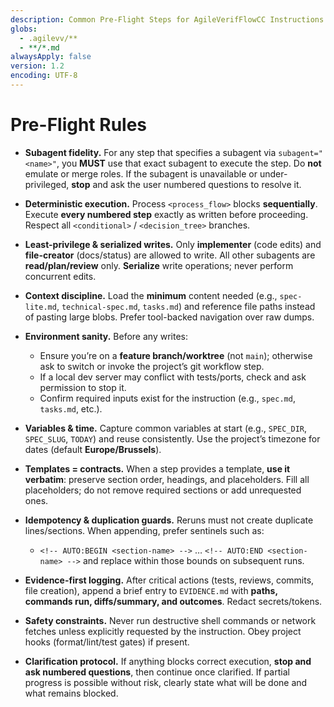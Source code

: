 ```yaml
---
description: Common Pre-Flight Steps for AgileVerifFlowCC Instructions
globs:
  - .agilevv/**
  - **/*.md
alwaysApply: false
version: 1.2
encoding: UTF-8
---
```


# Pre-Flight Rules

- **Subagent fidelity.** For any step that specifies a subagent via `subagent="<name>"`, you **MUST** use that exact subagent to execute the step. Do **not** emulate or merge roles. If the subagent is unavailable or under-privileged, **stop** and ask the user numbered questions to resolve it.

- **Deterministic execution.** Process `<process_flow>` blocks **sequentially**. Execute **every numbered step** exactly as written before proceeding. Respect all `<conditional>` / `<decision_tree>` branches.

- **Least-privilege & serialized writes.** Only **implementer** (code edits) and **file-creator** (docs/status) are allowed to write. All other subagents are **read/plan/review** only. **Serialize** write operations; never perform concurrent edits.

- **Context discipline.** Load the **minimum** content needed (e.g., `spec-lite.md`, `technical-spec.md`, `tasks.md`) and reference file paths instead of pasting large blobs. Prefer tool-backed navigation over raw dumps.

- **Environment sanity.** Before any writes:
  - Ensure you’re on a **feature branch/worktree** (not `main`); otherwise ask to switch or invoke the project’s git workflow step.
  - If a local dev server may conflict with tests/ports, check and ask permission to stop it.
  - Confirm required inputs exist for the instruction (e.g., `spec.md`, `tasks.md`, etc.).

- **Variables & time.** Capture common variables at start (e.g., `SPEC_DIR`, `SPEC_SLUG`, `TODAY`) and reuse consistently. Use the project’s timezone for dates (default **Europe/Brussels**).

- **Templates = contracts.** When a step provides a template, **use it verbatim**: preserve section order, headings, and placeholders. Fill all placeholders; do not remove required sections or add unrequested ones.

- **Idempotency & duplication guards.** Reruns must not create duplicate lines/sections. When appending, prefer sentinels such as:
  - `<!-- AUTO:BEGIN <section-name> -->` … `<!-- AUTO:END <section-name> -->`
  and replace within those bounds on subsequent runs.

- **Evidence-first logging.** After critical actions (tests, reviews, commits, file creation), append a brief entry to `EVIDENCE.md` with **paths, commands run, diffs/summary, and outcomes**. Redact secrets/tokens.

- **Safety constraints.** Never run destructive shell commands or network fetches unless explicitly requested by the instruction. Obey project hooks (format/lint/test gates) if present.

- **Clarification protocol.** If anything blocks correct execution, **stop and ask numbered questions**, then continue once clarified. If partial progress is possible without risk, clearly state what will be done and what remains blocked.

<!-- PRE_FLIGHT_MARKER: AgileVerifFlowCC v1.2 -->
